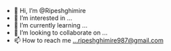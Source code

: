 - 👋 Hi, I’m @Ripeshghimire
- 👀 I’m interested in ...
- 🌱 I’m currently learning   ...
- 💞️ I’m looking to collaborate on ...
- 📫 How to reach me ...ripeshghimire987@gmail.com

<!---
Ripeshghimire/Ripeshghimire is a ✨ special ✨ repository because its `README.md` (this file) appears on your GitHub profile.
You can click the Preview link to take a look at your changes.
--->
